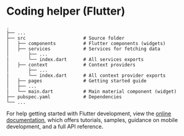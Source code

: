 # Coding helper (Flutter)

```
.
├── ...
├── src                     # Source folder
│   ├── components          # Flutter components (widgets)
│   ├── services            # Services for fetching data
│       ├── ...
|       └── index.dart      # All services exports 
│   ├── context             # Context providers
│       ├── ...
|       └── index.dart      # All context provider exports 
│   ├── pages               # Getting started guide
│   ├── ...
|   └── main.dart           # Main material component (widget)
├── pubspec.yaml            # Dependencies
└── ...
```

For help getting started with Flutter development, view the
[online documentation](https://docs.flutter.dev/), which offers tutorials,
samples, guidance on mobile development, and a full API reference.

